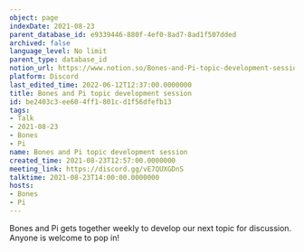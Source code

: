 ```yaml
---
object: page
indexDate: 2021-08-23
parent_database_id: e9339446-880f-4ef0-8ad7-8ad1f507dded
archived: false
language_level: No limit
parent_type: database_id
notion_url: https://www.notion.so/Bones-and-Pi-topic-development-session-be2403c3ee604ff1801cd1f56dfefb13
platform: Discord
last_edited_time: 2022-06-12T12:37:00.0000000
title: Bones and Pi topic development session
id: be2403c3-ee60-4ff1-801c-d1f56dfefb13
tags:
- Talk
- 2021-08-23
- Bones
- Pi
name: Bones and Pi topic development session
created_time: 2021-08-23T12:57:00.0000000
meeting_link: https://discord.gg/vE7QUXGDnS
talktime: 2021-08-23T14:00:00.0000000
hosts:
- Bones
- Pi
---
```


Bones and Pi gets together weekly to develop our next topic for discussion.
Anyone is welcome to pop in!










